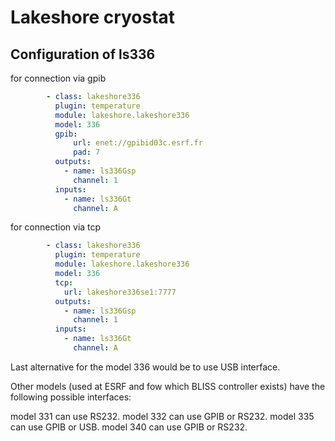 # Lakeshore cryostat

## Configuration of ls336
for connection via gpib
```YAML
        - class: lakeshore336
          plugin: temperature
          module: lakeshore.lakeshore336
          model: 336
          gpib:
              url: enet://gpibid03c.esrf.fr
              pad: 7
          outputs:
            - name: ls336Gsp
              channel: 1
          inputs:
            - name: ls336Gt
              channel: A
```

for connection via tcp
```YAML
        - class: lakeshore336
          plugin: temperature
          module: lakeshore.lakeshore336
          model: 336
          tcp:
            url: lakeshore336se1:7777
          outputs:
            - name: ls336Gsp
              channel: 1
          inputs:
            - name: ls336Gt
              channel: A
```
Last alternative for the model 336 would be to use USB interface.

Other models (used at ESRF and fow which BLISS controller exists)
have the following possible interfaces:

model 331 can use RS232.
model 332 can use GPIB or RS232.
model 335 can use GPIB or USB.
model 340 can use GPIB or RS232.


